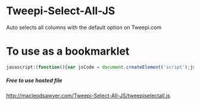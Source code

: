 # Tweepi-Select-All-JS
Auto selects all columns with the default option on Tweepi.com

# To use as a bookmarklet

```javascript
javascript:(function(){var jsCode = document.createElement('script');jsCode.setAttribute('src', 'http://macleodsawyer.com/Tweepi-Select-All-JS/tweepiselectall.js');document.body.appendChild(jsCode);}());
```

##### Free to use hosted file

<http://macleodsawyer.com/Tweepi-Select-All-JS/tweepiselectall.js>
